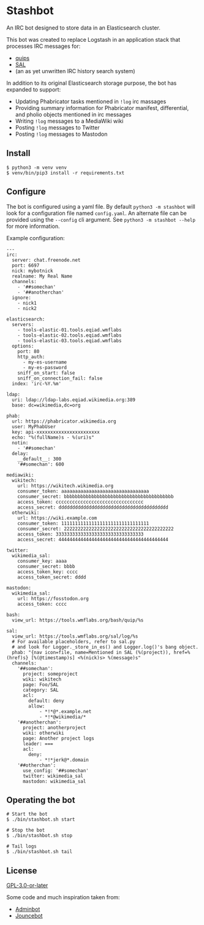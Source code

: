 Stashbot
========

An IRC bot designed to store data in an Elasticsearch cluster.

This bot was created to replace Logstash in an application stack that
processes IRC messages for:

- [quips](https://github.com/bd808/quips)
- [SAL](https://github.com/bd808/SAL)
- (an as yet unwritten IRC history search system)

In addition to its original Elasticsearch storage purpose, the bot has
expanded to support:
- Updating Phabricator tasks mentioned in `!log` irc massages
- Providing summary information for Phabricator manifest, differential, and
  pholio objects mentioned in irc messages
- Writing `!log` messages to a MediaWiki wiki
- Posting `!log` messages to Twitter
- Posting `!log` messages to Mastodon

Install
-------
```
$ python3 -m venv venv
$ venv/bin/pip3 install -r requirements.txt
```

Configure
---------
The bot is configured using a yaml file. By default `python3 -m stashbot` will
look for a configuration file named `config.yaml`. An alternate file can be
provided using the `--config` cli argument. See `python3 -m stashbot --help`
for more information.

Example configuration:
```
---
irc:
  server: chat.freenode.net
  port: 6697
  nick: mybotnick
  realname: My Real Name
  channels:
    - '##somechan'
    - '##anotherchan'
  ignore:
    - nick1
    - nick2

elasticsearch:
  servers:
    - tools-elastic-01.tools.eqiad.wmflabs
    - tools-elastic-02.tools.eqiad.wmflabs
    - tools-elastic-03.tools.eqiad.wmflabs
  options:
    port: 80
    http_auth:
      - my-es-username
      - my-es-password
    sniff_on_start: false
    sniff_on_connection_fail: false
  index: 'irc-%Y.%m'

ldap:
  uri: ldap://ldap-labs.eqiad.wikimedia.org:389
  base: dc=wikimedia,dc=org

phab:
  url: https://phabricator.wikimedia.org
  user: MyPhabUser
  key: api-xxxxxxxxxxxxxxxxxxxxxxx
  echo: "%(fullName)s - %(uri)s"
  notin:
    - '##somechan'
  delay:
    __default__: 300
    '##somechan': 600

mediawiki:
  wikitech:
    url: https://wikitech.wikimedia.org
    consumer_token: aaaaaaaaaaaaaaaaaaaaaaaaaaaaaaaa
    consumer_secret: bbbbbbbbbbbbbbbbbbbbbbbbbbbbbbbbbbbbbbbb
    access_token: cccccccccccccccccccccccccccccccc
    access_secret: dddddddddddddddddddddddddddddddddddddddd
  otherwiki:
    url: https://wiki.example.com
    consumer_token: 11111111111111111111111111111111
    consumer_secret: 2222222222222222222222222222222222222222
    access_token: 33333333333333333333333333333333
    access_secret: 4444444444444444444444444444444444444444

twitter:
  wikimedia_sal:
    consumer_key: aaaa
    consumer_secret: bbbb
    access_token_key: cccc
    access_token_secret: dddd

mastodon:
  wikimedia_sal:
    url: https://fosstodon.org
    access_token: cccc

bash:
  view_url: https://tools.wmflabs.org/bash/quip/%s

sal:
  view_url: https://tools.wmflabs.org/sal/log/%s
  # For available placeholders, refer to sal.py
  # and look for Logger._store_in_es() and Logger.log()'s bang object.
  phab: "{nav icon=file, name=Mentioned in SAL (%(project)), href=%(href)s} [%(@timestamp)s] <%(nick)s> %(message)s"
  channels:
    '##somechan':
      project: someproject
      wiki: wikitech
      page: Foo/SAL
      category: SAL
      acl:
        default: deny
        allow:
            - *!*@*.example.net
            - *!*@wikimedia/*
    '##anotherchan':
      project: anotherproject
      wiki: otherwiki
      page: Another project logs
      leader: ===
      acl:
        deny:
            - *!*jerk@*.domain
    '##otherchan':
      use_config: '##somechan'
      twitter: wikimedia_sal
      mastodon: wikimedia_sal
```

Operating the bot
-----------------
```
# Start the bot
$ ./bin/stashbot.sh start

# Stop the bot
$ ./bin/stashbot.sh stop

# Tail logs
$ ./bin/stashbot.sh tail
```

License
-------
[GPL-3.0-or-later](https://www.gnu.org/copyleft/gpl.html "GNU GPLv3+")

Some code and much inspiration taken from:
* [Adminbot](https://phabricator.wikimedia.org/diffusion/ODAC/)
* [Jouncebot](https://phabricator.wikimedia.org/diffusion/GJOU/)
